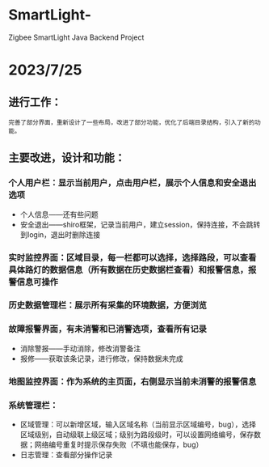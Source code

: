 # SmartLight-
Zigbee SmartLight Java Backend Project

# 2023/7/25
## 进行工作：
	完善了部分界面，重新设计了一些布局，改进了部分功能，优化了后端目录结构，引入了新的功能。

	
## 主要改进，设计和功能：
### 个人用户栏：显示当前用户，点击用户栏，展示个人信息和安全退出选项
* 个人信息——还有些问题
* 安全退出——shiro框架，记录当前用户，建立session，保持连接，不会跳转到login，退出时删除连接

### 实时监控界面：区域目录，每一栏都可以选择，选择路段，可以查看具体路灯的数据信息（所有数据在历史数据栏查看）和报警信息，报警信息可操作

### 历史数据管理栏：展示所有采集的环境数据，方便浏览

### 故障报警界面，有未消警和已消警选项，查看所有记录
* 消除警报——手动消除，修改消警备注
* 报修——获取该条记录，进行修改，保持数据未完成

### 地图监控界面：作为系统的主页面，右侧显示当前未消警的报警信息

### 系统管理栏：
* 区域管理：可以新增区域，输入区域名称（当前显示区域编号，bug），选择区域级别，自动级联上级区域；级别为路段级时，可以设置网络编号，保存数据；网络编号重复时提示保存失败（不填也能保存，bug）
* 日志管理：查看部分操作记录
